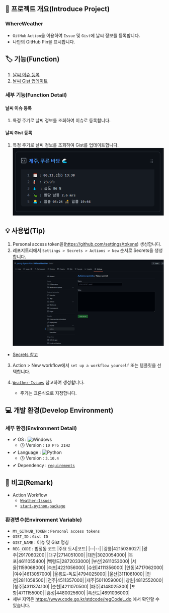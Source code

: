 ## 📕 프로젝트 개요(Introduce Project)

### WhereWeather

* `GitHub` `Action`을 이용하여 `Issue` 및 `Gist`에 날씨 정보를 등록합니다.
* 나만의 GitHub Pin을 표시합니다.

## 🏷️ 기능(Function)

1. [날씨 이슈 등록](#날씨-이슈-등록)
1. [날씨 Gist 업데이트](#날씨-Gist-등록)

### 세부 기능(Function Detail)

#### 날씨 이슈 등록

   1. 특정 주기로 날씨 정보를 조회하여 이슈로 등록합니다.

#### 날씨 Gist 등록
   1. 특정 주기로 날씨 정보를 조회하여 Gist를 업데이트합니다.
   ![Pinned](/img/Pinned-JejuPureunBadand.PNG)

## 💡 사용법(Tip)

1. Personal access token을(<https://github.com/settings/tokens>) 생성합니다.
2. 레포지토리에서 `Settings > Secrets > Actions > New` 순서로 Secrets을 생성합니다.
  ![New Secret](/img/New%20Secret.PNG)

* [Secrets 참고](#환경변수Environment-Variable)

3. Action > New workflow에서 `set up a workflow yourself` 또는 템플릿을 선택합니다.

4. [`Weather-Issues`](/.github/workflows/Weather-Issues.yml) 참고하여 생성합니다.
    * 주기는 크론식으로 지정합니다.

## 💻 개발 환경(Develop Environment)

### 세부 환경(Environment Detail)

* ✔ OS : ![Windows](https://img.shields.io/badge/Windows-0078D6?style=flat-square&logo=Windows&logoColor=white)
  * 🕒 Version : `10 Pro 21H2`
* ✔ Language : ![Python](https://img.shields.io/badge/Python-3776AB?style=flat-square&logo=Python&logoColor=white)
  * 🕒 Version : `3.10.4`
* ✔ Dependency : [`requirements`](/requirements.txt)

## 📖 비고(Remark)
* Action Workflow
  * [`Weather-Issues`](/.github/workflows/Weather-Issues.yml)
  * [`start-python-package`](/.github/workflows/start-python-package.yml)

### 환경변수(Environment Variable)

  * `MY_GITHUB_TOKEN` : `Personal access tokens`
  * `GIST_ID` : `Gist ID`
  * `GIST_NAME` : 이슈 및 Gist 명칭
  * `REG_CODE` : 법정동 코드
    |주요 도시|코드|
    |--|--|
    |강릉|4215036027|
    |광주|2917060200|
    |대구|2714051000|
    |대전|3020054000|
    |목포|4611055400|
    |백령도|2872033000|
    |부산|2611053000|
    |서울|1159068000|
    |속초|4221056000|
    |수원|4111356000|
    |안동|4717062000|
    |여수|4613057000|
    |울릉도-독도|4794025000|
    |울산|3111061000|
    |인천|2811058500|
    |전주|4511357000|
    |제주|5011059000|
    |창원|4812552000|
    |청주|4311374100|
    |춘천|4211070500|
    |파주|4148025300|
    |포항|4711155000|
    |홍성|4480025600|
    |흑산도|4691036000|
  * 세부 지역은 <https://www.code.go.kr/stdcode/regCodeL.do> 에서 확인할 수 있습니다.
